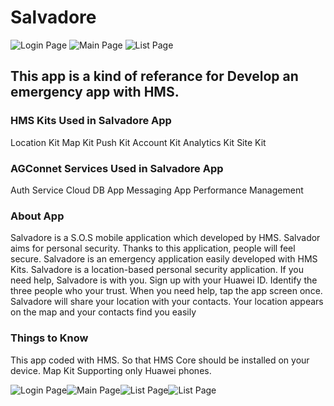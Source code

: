 # Salvadore

<img src="https://i.imgur.com/Rovl0X1.jpg" alt="Login Page"> <img src="https://i.imgur.com/ZY0V4mC.jpg" alt="Main Page"> <img src="https://i.imgur.com/mH9o7QI.jpg" alt="List Page">

<h2> This app is a kind of referance for Develop an emergency app with HMS.</h2>

<h3> HMS Kits Used in Salvadore App</h3>
Location Kit
Map Kit
Push Kit
Account Kit
Analytics Kit
Site Kit

<h3> AGConnet Services Used in Salvadore App</h3>
Auth Service
Cloud DB
App Messaging
App Performance Management 

<h3> About App</h3>
Salvadore is a S.O.S mobile application which developed by HMS.
Salvador aims for personal security.
Thanks to this application, people will feel secure.
Salvadore is an emergency application easily developed with HMS Kits.
Salvadore is a location-based personal security application.
If you need help, Salvadore is with you.
Sign up with your Huawei ID.
Identify the three people who your trust.
When you need help, tap the app screen once.
Salvadore will share your location with your contacts.
Your location appears on the map and your contacts find you easily

<h3> Things to Know</h3>
This app coded with HMS. So that HMS Core should be installed on your device.
Map Kit Supporting only Huawei phones.


<img src="https://i.imgur.com/wVHXgAo.jpg" alt="Login Page"><img src="https://i.imgur.com/qu1W1ME.jpg" alt="Main Page"><img src="https://i.imgur.com/TxJHrxY.jpg" alt="List Page"><img src="https://i.imgur.com/MlQV2qZ.jpg" alt="List Page">



